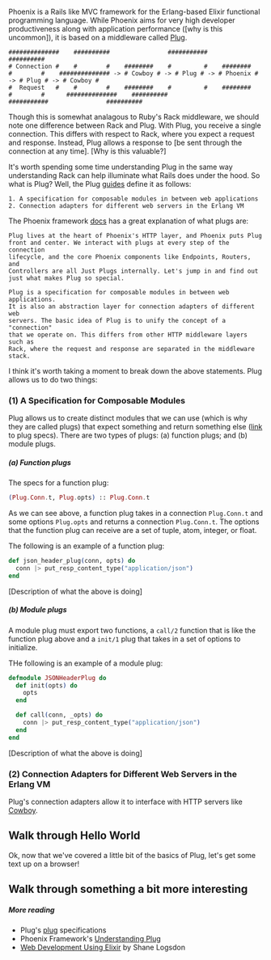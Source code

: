Phoenix is a Rails like MVC framework for the Erlang-based Elixir functional programming language. While Phoenix aims for very high developer productiveness along with application performance ([why is this uncommon]), it is based on a middleware called [Plug](https://github.com/elixir-lang/plug).


```
##############    ##########                ###########                ##########
# Connection #    #        #    ########    #         #    ########    #        #    ############## -> # Cowboy # -> # Plug # -> # Phoenix # -> # Plug # -> # Cowboy #
#  Request   #    #        #    ########    #         #    ########    #        #      ##############    ##########                ###########                ##########
```

Though this is somewhat analagous to Ruby's Rack middleware, we should note one difference between Rack and Plug. With Plug, you receive a single connection. This differs with respect to Rack, where you expect a request and response. Instead, Plug allows a response to [be sent through the connection at any time]. [Why is this valuable?]

It's worth spending some time understanding Plug in the same way understanding Rack can help illuminate what Rails does under the hood. So what is Plug? Well, the Plug [guides](https://github.com/elixir-lang/plug) define it as follows:

```
1. A specification for composable modules in between web applications
2. Connection adapters for different web servers in the Erlang VM
```

The Phoenix framework [docs](http://www.phoenixframework.org/v0.11.0/docs/understanding-plug) has a great explanation of what plugs are:

```
Plug lives at the heart of Phoenix's HTTP layer, and Phoenix puts Plug
front and center. We interact with plugs at every step of the connection
lifecycle, and the core Phoenix components like Endpoints, Routers, and
Controllers are all Just Plugs internally. Let's jump in and find out
just what makes Plug so special.

Plug is a specification for composable modules in between web applications.
It is also an abstraction layer for connection adapters of different web
servers. The basic idea of Plug is to unify the concept of a "connection"
that we operate on. This differs from other HTTP middleware layers such as
Rack, where the request and response are separated in the middleware stack.
```

I think it's worth taking a moment to break down the above statements. Plug allows us to do two things:

### (1) A Specification for Composable Modules

Plug allows us to create distinct modules that we can use (which is why they are called plugs) that expect something and return something else ([link](https://github.com/elixir-lang/plug/blob/master/lib/plug.ex#L3-L21) to plug specs). There are two types of plugs: (a) function plugs; and (b) module plugs.

##### (a) Function plugs

The specs for a function plug:

```elixir
(Plug.Conn.t, Plug.opts) :: Plug.Conn.t
```

As we can see above, a function plug takes in a connection `Plug.Conn.t` and some options `Plug.opts` and returns a connection `Plug.Conn.t`. The options that the function plug can receive are a set of tuple, atom, integer, or float.

The following is an example of a function plug:

```elixir
def json_header_plug(conn, opts) do
  conn |> put_resp_content_type("application/json")
end
```

[Description of what the above is doing]

##### (b) Module plugs

A module plug must export two functions, a `call/2` function that is like the function plug above and a `init/1` plug that takes in a set of options to initialize.

THe following is an example of a module plug:

```elixir
defmodule JSONHeaderPlug do
  def init(opts) do
    opts
  end

  def call(conn, _opts) do
    conn |> put_resp_content_type("application/json")
  end
end
```

[Description of what the above is doing]

### (2) Connection Adapters for Different Web Servers in the Erlang VM

Plug's connection adapters allow it to interface with HTTP servers like [Cowboy](https://github.com/ninenines/cowboy).

## Walk through Hello World

Ok, now that we've covered a little bit of the basics of Plug, let's get some text up on a browser!

## Walk through something a bit more interesting

##### More reading
* Plug's [plug](https://github.com/elixir-lang/plug/blob/master/lib/plug.ex#L3-L21) specifications
* Phoenix Framework's [Understanding Plug](http://www.phoenixframework.org/v0.11.0/docs/understanding-plug)
* [Web Development Using Elixir](https://leanpub.com/web-development-using-elixir/read) by Shane Logsdon
